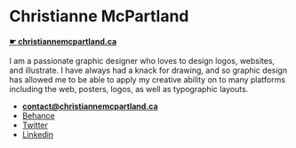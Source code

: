 # Christianne McPartland

#### [☛ christiannemcpartland.ca](christiannemcpartland.ca)

I am a passionate graphic designer who loves to design logos, websites, and illustrate. I have always had a knack for drawing, and so graphic design has allowed me to be able to apply my creative ability on to many platforms including the web, posters, logos, as well as typographic layouts.

- **[contact@christiannemcpartland.ca](mailto:contact@christiannemcpartland.ca)**
- [Behance](https://www.behance.net/mcpa002370c5)
- [Twitter](https://twitter.com/katzdoe)
- [Linkedin](https://ca.linkedin.com/in/christiannem)
